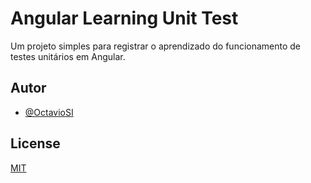 
# Angular Learning Unit Test

Um projeto simples para registrar o aprendizado do funcionamento de testes unitários em Angular.


## Autor

- [@OctavioSI](https://www.github.com/OctavioSI)


## License

[MIT](https://choosealicense.com/licenses/mit/)
